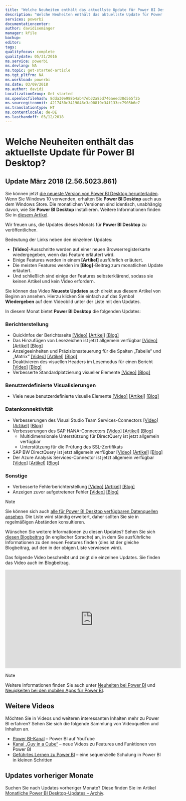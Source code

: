 ```yaml
---
title: "Welche Neuheiten enthält das aktuellste Update für Power BI Desktop?"
description: "Welche Neuheiten enthält das aktuellste Update für Power BI Desktop?"
services: powerbi
documentationcenter: 
author: davidiseminger
manager: kfile
backup: 
editor: 
tags: 
qualityfocus: complete
qualitydate: 05/31/2016
ms.service: powerbi
ms.devlang: NA
ms.topic: get-started-article
ms.tgt_pltfrm: NA
ms.workload: powerbi
ms.date: 03/09/2018
ms.author: davidi
LocalizationGroup: Get started
ms.openlocfilehash: 8dda30e988b4ab47eb32a85d746aeed38d565f2b
ms.sourcegitcommit: 4217430c3419046c3a90819c34f133ec7905b6e7
ms.translationtype: HT
ms.contentlocale: de-DE
ms.lasthandoff: 03/12/2018
---
```

# <a name="whats-new-in-the-latest-power-bi-desktop-update"></a>Welche Neuheiten enthält das aktuellste Update für Power BI Desktop?

## <a name="march-2018-update-2565023861"></a>Update März 2018 (2.56.5023.861)

Sie können jetzt [die neueste Version von Power BI Desktop herunterladen](https://powerbi.microsoft.com/desktop). Wenn Sie Windows 10 verwenden, erhalten Sie **Power BI Desktop** auch aus dem Windows Store. Die monatlichen Versionen sind identisch, unabhängig davon, wie Sie **Power BI Desktop** installieren. Weitere Informationen finden Sie in [diesem Artikel](desktop-get-the-desktop.md). 

Wir freuen uns, die Updates dieses Monats für **Power BI Desktop** zu veröffentlichen.

Bedeutung der Links neben den einzelnen Updates:

* **[Video]**-Ausschnitte werden auf einer neuen Browserregisterkarte wiedergegeben, wenn das Feature erläutert wird.
* Einige Features werden in einem **[Artikel]** ausführlich erläutert.
* Die meisten Features werden im **[Blog]**-Beitrag zum monatlichen Update erläutert.
* Und schließlich sind einige der Features selbsterklärend, sodass sie keinen Artikel und kein Video erfordern.

Sie können das Video **Neueste Updates** auch direkt aus diesem Artikel von Beginn an ansehen. Hierzu klicken Sie einfach auf das Symbol **Wiedergeben** auf dem Videobild unter der Liste mit den Updates.

In diesem Monat bietet **Power BI Desktop** die folgenden Updates:

### <a name="reporting"></a>Berichterstellung

* QuickInfos der Berichtsseite [[Video]](https://youtu.be/kuI6MMzDh34?t=16s) [[Artikel]]() [[Blog]](https://powerbi.microsoft.com/blog/power-bi-desktop-march-2018-feature-summary/#tooltips) 
* Das Hinzufügen von Lesezeichen ist jetzt allgemein verfügbar [[Video]](https://youtu.be/kuI6MMzDh34?t=9m2s) [[Artikel]](desktop-bookmarks.md) [[Blog]](https://powerbi.microsoft.com/blog/power-bi-desktop-march-2018-feature-summary/#bookmarking) 
* Anzeigeeinheiten und Präzisionssteuerung für die Spalten „Tabelle“ und „Matrix“  [[Video]](https://youtu.be/kuI6MMzDh34?t=11m1s) [[Artikel]](desktop-slicer-numeric-range.md) [[Blog]](https://powerbi.microsoft.com/blog/power-bi-desktop-march-2018-feature-summary/#displayUnits) 
* Deaktivieren des visuellen Headers im Lesemodus für einen Bericht [[Video]](https://youtu.be/kuI6MMzDh34?t=12m25s) [[Blog]](https://powerbi.microsoft.com/blog/power-bi-desktop-march-2018-feature-summary/#visualHeader) 
* Verbesserte Standardplatzierung visueller Elemente [[Video]](https://youtu.be/kuI6MMzDh34?t=14m45s) [[Blog]](https://powerbi.microsoft.com/blog/power-bi-desktop-march-2018-feature-summary/#visualPlacement) 

### <a name="custom-visuals"></a>Benutzerdefinierte Visualisierungen

* Viele neue benutzerdefinierte visuelle Elemente [[Video]](https://youtu.be/kuI6MMzDh34?t=15m43s) [[Artikel]](power-bi-custom-visuals-organization.md) [[Blog]](https://powerbi.microsoft.com/blog/power-bi-desktop-march-2018-feature-summary/#customVisuals) 

### <a name="data-connectivity"></a>Datenkonnektivität

* Verbesserungen des Visual Studio Team Services-Connectors [[Video]](https://youtu.be/kuI6MMzDh34?t=32m) [[Artikel]](desktop-multi-select.md) [[Blog]](https://powerbi.microsoft.com/blog/power-bi-desktop-march-2018-feature-summary/#vsts) 
* Verbesserungen des SAP HANA-Connectors [[Video]](https://youtu.be/kuI6MMzDh34?t=32m44s) [[Artikel]](desktop-directquery-sap-hana.md) [[Blog]](https://powerbi.microsoft.com/blog/power-bi-desktop-march-2018-feature-summary/#saphana) 
  * Multidimensionale Unterstützung für DirectQuery ist jetzt allgemein verfügbar
  * Unterstützung für die Prüfung des SSL-Zertifikats
* SAP BW DirectQuery ist jetzt allgemein verfügbar [[Video]](https://youtu.be/kuI6MMzDh34?t=34m10s) [[Artikel]](desktop-directquery-sap-hana.md) [[Blog]](https://powerbi.microsoft.com/blog/power-bi-desktop-march-2018-feature-summary/#sapBW) 
* Der Azure Analysis Services-Connector ist jetzt allgemein verfügbar [[Video]](https://youtu.be/kuI6MMzDh34?t=34m10s) [[Artikel]](desktop-directquery-sap-hana.md) [[Blog]](https://powerbi.microsoft.com/blog/power-bi-desktop-march-2018-feature-summary/#azureAS) 

### <a name="other"></a>Sonstige

* Verbesserte Fehlerberichterstellung [[Video]](https://youtu.be/kuI6MMzDh34?t=34m51s) [[Artikel]](desktop-directquery-about.md) [[Blog]](https://powerbi.microsoft.com/blog/power-bi-desktop-march-2018-feature-summary/#errors) 
* Anzeigen zuvor aufgetretener Fehler [[Video]](https://youtu.be/kuI6MMzDh34?t=34m51s) [[Blog]](https://powerbi.microsoft.com/blog/power-bi-desktop-march-2018-feature-summary/#viewErrors) 

> [!NOTE]
> Sie können sich auch [alle für Power BI Desktop verfügbaren Datenquellen ansehen](desktop-data-sources.md). Die Liste wird ständig erweitert, daher sollten Sie sie in regelmäßigen Abständen konsultieren.

Wünschen Sie weitere Informationen zu diesen Updates? Sehen Sie sich [diesen Blogbeitrag](https://powerbi.microsoft.com/blog/power-bi-desktop-march-2018-feature-summary) (in englischer Sprache) an, in dem Sie ausführliche Informationen zu den neuen Features finden (dies ist der gleiche Blogbeitrag, auf den in der obigen Liste verwiesen wird).


Das folgende Video beschreibt und zeigt die einzelnen Updates. Sie finden das Video auch im Blogbeitrag.

<iframe width="560" height="315" src="https://www.youtube.com/embed/kuI6MMzDh34" frameborder="0" allow="autoplay; encrypted-media" allowfullscreen></iframe>


> [!NOTE]
> Weitere Informationen finden Sie auch unter [Neuheiten bei Power BI](service-whats-new.md) und [Neuigkeiten bei den mobilen Apps für Power BI](mobile-whats-new-in-the-mobile-apps.md).

## <a name="more-videos"></a>Weitere Videos

Möchten Sie in Videos und weiteren interessanten Inhalten mehr zu Power BI erfahren? Sehen Sie sich die folgende Sammlung von Videoquellen und Inhalten an.

-   [Power BI-Kanal](https://www.youtube.com/user/mspowerbi) – Power BI auf YouTube
-   [Kanal „Guy in a Cube“](https://www.youtube.com/channel/UCFp1vaKzpfvoGai0vE5VJ0w) – neue Videos zu Features und Funktionen von Power BI
-   [Geführtes Lernen zu Power BI](https://powerbi.microsoft.com/guided-learning/) – eine sequenzielle Schulung in Power BI in kleinen Schritten

## <a name="previous-months-updates"></a>Updates vorheriger Monate

Suchen Sie nach Updates vorheriger Monate? Diese finden Sie im Artikel [Monatliche Power BI Desktop-Updates – Archiv](desktop-latest-update-archive.md).